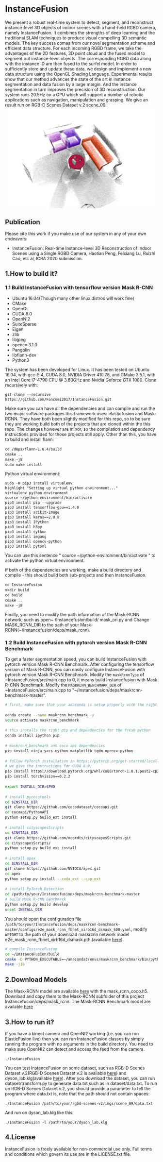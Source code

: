 # InstanceFusion

We present a robust real-time system to detect, segment, and reconstruct instance-level 3D objects of indoor scenes with a hand-held RGBD camera, namely InstanceFusion. It combines the strengths of deep learning and the traditional SLAM techniques to produce visual compelling 3D semantic models. The key success comes from our novel segmentation scheme and efficient data structure. For each incoming RGBD frame, we take the advantages of the 2D features, 3D point cloud and the fused model to segment out instance-level objects. The corresponding RGBD data along with the instance ID are then fused to the surfel model. In order to sufficiently store and update these data, we design and implement a new data structure using the OpenGL Shading Language. Experimental results show that our method advances the state of the art in instance segmentation and data fusion by a large margin. And the instance segmentation in turn improves the precision of 3D reconstruction. Our system runs 20.5Hz on a GPU which will support a number of robotic applications such as navigation, manipulation and grasping. We give an result run on RGB-D Scenes Dataset v.2 scene_09.![reslt](https://github.com/Fancomi2017/InstanceFusion/blob/master/dataset/result.png) 
## Publication  
Please cite this work if you make use of our system in any of your own endeavors:
* InstanceFusion: Real-time Instance-level 3D Reconstruction of Indoor Scenes using a Single RGBD Camera, Haotian Peng, Feixiang Lu, Ruizhi Cao, etc al, ICRA 2020 submission.
## 1.How to build it?  
### 1.1 Build InstanceFusion with tensorflow version Mask R-CNN
* Ubuntu 16.04(Though many other linux distros will work fine)  
* CMake  
* OpenGL  
* CUDA 8.0  
*  OpenNI2  
*  SuiteSparse  
*  Eigen  
*  zlib  
*  libjpeg  
*  opencv 3.1.0  
*  Pangolin  
*  libflann-dev  
*  Python3    
  
The system has been developed for Linux. It has been tested on Ubuntu 16.04, with gcc-5.4, CUDA 8.0, NVIDIA Driver 410.78, and CMake 3.5.1, with an Intel Core i7-4790 CPU @ 3.60GHz and Nvidia Geforce GTX 1080. Clone recursively with:  

    git clone --recursive https://github.com/Fancomi2017/InstanceFusion.git  
    
Make sure you can have all the dependencies and can compile and run the two major software packages this framework uses: elasticfusion and Mask-RCNN. They have both been slightly modified for this repo, so to be sure they are working build both of the projects that are cloned within the this repo. The changes however are minor, so the compilation and dependency instructions provided for those projects still apply.
Other than this, you have to build and install flann:  
  
 `cd /deps/flann-1.8.4/build`  
 `cmake ..`  
 `make -j8`  
 `sudo make install`   
  
Python virtual environment:  
  
    sudo -H pip3 install virtualenv  
    highlight "Setting up virtual python environment..."  
    virtualenv python-environment  
    source ~/python-environment/bin/activate  
    pip3 install pip --upgrade  
    pip3 install tensorflow-gpu==1.4.0  
    pip3 install scikit-image  
    pip3 install keras==2.0.8  
    pip3 install IPython  
    pip3 install h5py 
    pip3 install cython
    pip3 install imgaug  
    pip3 install opencv-python  
    pip3 install pytoml  
      
You can use this sentence " source ~/python-environment/bin/activate " to activate the python virtual environment.

If both of the dependencies are working, make a build directory and compile - this should build both sub-projects and then InstanceFusion.  
  
  `cd InstanceFusion`  
  `mkdir build`  
  `cd build`  
  `cmake ..`  
  `make -j8`   
    
Finally, you need to modify the path information of the Mask-RCNN network, such as open~ /Instancefusion/build/ mask_ori.py and Change MASK_RCNN_DIR to the path of your Mask-RCNN(~/Instancefusion/deps/mask_rcnn).  
### 1.2 Build InstanceFusion with pytorch version Mask R-CNN Benchmark
To get a faster segmentation speed, you can build InstanceFusion with pytorch version Mask R-CNN Benchmark. After configuring the tensorflow version of Mask R-CNN, you can easily configure InstanceFusion with pytorch version Mask R-CNN Benchmark. Modify the `maskRcnnType` of ~InstanceFusion/src/main.cpp to 0, it means build Instancefusion with Mask R-CNN Benchmark. Modify the `MASKRCNN_BENCHMARK_DIR` of ~InstanceFusion/src/main.cpp to "~/Instancefusion/deps/maskrcnn-benchmark-master".
```bash
# first, make sure that your anaconda is setup properly with the right environment, python version is 3.6.2

conda create --name maskrcnn_benchmark -y
source activate maskrcnn_benchmark

# this installs the right pip and dependencies for the fresh python
conda install ipython pip

# maskrcnn_benchmark and coco api dependencies
pip install ninja yacs cython matplotlib tqdm opencv-python

# follow PyTorch installation in https://pytorch.org/get-started/locally/
# we give the instructions for CUDA 8.0,
pip install https://download.pytorch.org/whl/cu80/torch-1.0.1.post2-cp36-cp36m-linux_x86_64.whl
pip install torchvision==0.2.2

export INSTALL_DIR=$PWD

# install pycocotools
cd $INSTALL_DIR
git clone https://github.com/cocodataset/cocoapi.git
cd cocoapi/PythonAPI
python setup.py build_ext install

# install cityscapesScripts
cd $INSTALL_DIR
git clone https://github.com/mcordts/cityscapesScripts.git
cd cityscapesScripts/
python setup.py build_ext install

# install apex
cd $INSTALL_DIR
git clone https://github.com/NVIDIA/apex.git
cd apex
python setup.py install --cuda_ext --cpp_ext

# install PyTorch Detection
cd /path/to/your/Instancefusion/deps/maskrcnn-benchmark-master
# build Mask R-CNN Benchmark
python setup.py build develop
unset INSTALL_DIR
```
You should open the configuration file `/path/to/your/Instancefusion/deps/maskrcnn-benchmark-master/configs/e2e_mask_rcnn_fbnet_xirb16d_dsmask_600.yaml`, modify `WEIGHT` to the path of your download maskrcnn network model e2e_mask_rcnn_fbnet_xirb16d_dsmask.pth.(available [here](https://download.pytorch.org/models/maskrcnn/e2e_mask_rcnn_fbnet_xirb16d_dsmask.pth)).

```bash
# compile InstanceFusion
cd ~/InstanceFusion/build
cmake -D PYTHON_EXECUTABLE=~/anaconda3/envs/maskrcnn_benchmark/bin/python3.6 ..
make -j16
```
## 2.Download Models
The Mask-RCNN model are available [here](https://github.com/matterport/Mask_RCNN/releases) with the mask_rcnn_coco.h5. Download and copy them to the Mask-RCNN subfolder of this project Instancefusion/deps/mask_rcnn. The Mask-RCNN Benchmark model are available [here](https://download.pytorch.org/models/maskrcnn/e2e_mask_rcnn_fbnet_xirb16d_dsmask.pth)
## 3.How to run it?  
If you have a kinect camera and OpenNI2 working (i.e. you can run ElasticFusion live) then you can run InstanceFusion classes by simply running the program with no arguments in the build directory. You need to make sure OpenNI2 can detect and access the feed from the camera.  
  
  `./InstanceFusion`  
  
You can test InstanceFusion on some dataset, such as  RGB-D Scenes Dataset v.2(RGB-D Scenes Dataset v.2 is available [here](http://rgbd-dataset.cs.washington.edu/dataset/rgbd-scenes-v2/)) and dyson_lab.klg(available [here](https://www.doc.ic.ac.uk/~sleutene/datasets/elasticfusion/dyson_lab.klg)). After you download the dataset, you can run dataset/transform.py to generate data.txt,such as in dataset/data.txt. To run on RGB-D Scenes Dataset v.2, you should provide a parameter to tell the program where data.txt is, note that the path should not contain spaces:
  
  `./InstanceFusion /path/to/your/rgbd-scenes-v2/imgs/scene_09/data.txt`  
  
And run on dyson_lab.klg like this:
  
  `./InstanceFusion -l /path/to/your/dyson_lab.klg`

## 4.License
InstanceFusion is freely available for non-commercial use only. Full terms and conditions which govern its use are in the LICENSE.txt file.
